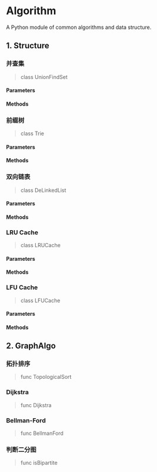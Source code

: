 # Algorithm
A Python module of common algorithms and data structure. 

## 1. Structure
### 并查集
> class UnionFindSet
#### Parameters
#### Methods

### 前缀树
> class Trie
#### Parameters
#### Methods

### 双向链表
> class DeLinkedList
#### Parameters
#### Methods

### LRU Cache
> class LRUCache
#### Parameters
#### Methods

### LFU Cache
> class LFUCache

#### Parameters
#### Methods

## 2. GraphAlgo
### 拓扑排序
> func TopologicalSort

### Dijkstra
> func Dijkstra

### Bellman-Ford
> func BellmanFord

### 判断二分图
> func isBipartite

